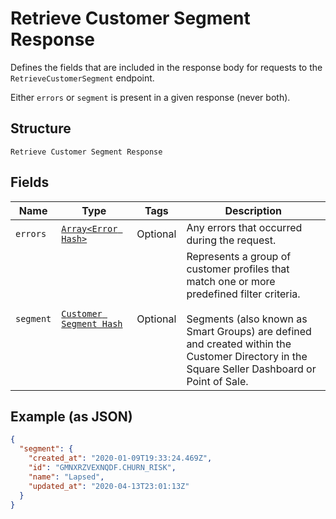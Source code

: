 
# Retrieve Customer Segment Response

Defines the fields that are included in the response body for requests to the `RetrieveCustomerSegment` endpoint.

Either `errors` or `segment` is present in a given response (never both).

## Structure

`Retrieve Customer Segment Response`

## Fields

| Name | Type | Tags | Description |
|  --- | --- | --- | --- |
| `errors` | [`Array<Error Hash>`](/doc/models/error.md) | Optional | Any errors that occurred during the request. |
| `segment` | [`Customer Segment Hash`](/doc/models/customer-segment.md) | Optional | Represents a group of customer profiles that match one or more predefined filter criteria.<br><br>Segments (also known as Smart Groups) are defined and created within the Customer Directory in the<br>Square Seller Dashboard or Point of Sale. |

## Example (as JSON)

```json
{
  "segment": {
    "created_at": "2020-01-09T19:33:24.469Z",
    "id": "GMNXRZVEXNQDF.CHURN_RISK",
    "name": "Lapsed",
    "updated_at": "2020-04-13T23:01:13Z"
  }
}
```

